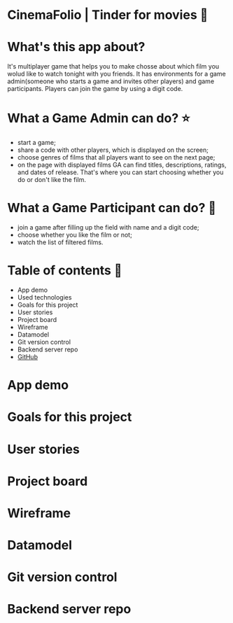 # CinemaFolio | Tinder for movies :movie_camera:

# What's this app about?
It's multiplayer game that helps you to make chosse about which film you wolud like to watch tonight with you friends. It has environments for a game admin(someone who starts a game and invites other players) and game participants. Players can join the game by using a digit code.

# What a Game Admin can do? :star:

* start a game;
* share a code with other players, which is displayed on the screen;
* choose genres of films that all players want to see on the next page;
* on the page with displayed films GA can find titles, descriptions, ratings, and dates of release. That's where you can start choosing whether you do or don't like the film.

# What a Game Participant can do? :maple_leaf:

* join a game after filling up the field with name and a digit code; 
* choose whether you like the film or not; 
* watch the list of filtered films.

# Table of contents :herb:
* App demo
* Used technologies
* Goals for this project
* User stories
* Project board
* Wireframe
* Datamodel
* Git version control
* Backend server repo
* [GitHub](http://github.com)


# App demo
# Goals for this project
# User stories
# Project board
# Wireframe
# Datamodel
# Git version control
# Backend server repo
